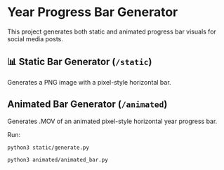 # Year Progress Bar Generator

This project generates both static and animated progress bar visuals for social media posts.

## 📊 Static Bar Generator (`/static`)
Generates a PNG image with a pixel-style horizontal bar.

## Animated Bar Generator (`/animated`)
Generates .MOV of an animated pixel-style horizontal year progress bar.

Run:
```bash
python3 static/generate.py

python3 animated/animated_bar.py

